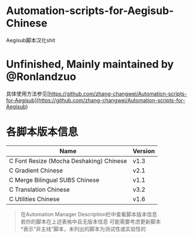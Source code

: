 # Automation-scripts-for-Aegisub-Chinese
Aegisub脚本汉化shit

# Unfinished, Mainly maintained by @Ronlandzuo

具体使用方法参见[https://github.com/zhang-changwei/Automation-scripts-for-Aegisub](https://github.com/zhang-changwei/Automation-scripts-for-Aegisub)

# 各脚本版本信息   

| Name                            | Version |
|---------------------------------|---------|
| C Font Resize (Mocha Deshaking) Chinese| v1.3    |
| C Gradient Chinese                     | v2.1    |
| C Merge Bilingual SUBS Chinese         | v1.1    |
| C Translation Chinese                  | v3.2    |
| C Utilities Chinese                    | v1.6    |
> 在Automation Manager Description栏中查看脚本版本信息  
> 若你的脚本在上述表格中且无版本信息 可能需要考虑更新脚本  
> *表示“非主线”脚本，未列出的脚本为测试性或实验性的

